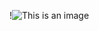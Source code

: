 !![This is an image](https://yt3.ggpht.com/pTe1waId_oJINiD0KuHlB1K2T4i6ydEGVFtNA4f_K8XdMWnKGPuXqHNnebZANiaZo6sRqqix_Q=s900-c-k-c0x00ffffff-no-rj)
